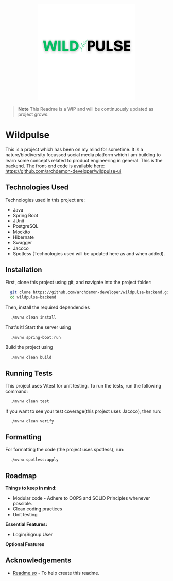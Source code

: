 <p align="center">
  <img width="300" height="300" src="logo.svg">
</p>

> **Note**
> This Readme is a WIP and will be continuously updated as project grows.

# Wildpulse

This is a project which has been on my mind for sometime. It is a nature/biodiversity focussed social media platform which i am building to learn some concepts related to product engineering in general. This is the backend. The front-end code is available here: <https://github.com/archdemon-developer/wildpulse-ui>

## Technologies Used

Technologies used in this project are:

- Java
- Spring Boot
- JUnit
- PostgreSQL
- Mockito
- Hibernate
- Swagger
- Jacoco
- Spotless
  (Technologies used will be updated here as and when added).

## Installation

First, clone this project using git, and navigate into the project folder:

```bash
  git clone https://github.com/archdemon-developer/wildpulse-backend.git
  cd wildpulse-backend
```

Then, install the required dependencies

```bash
  ./mvnw clean install
```

That's it! Start the server using

```bash
  ./mvnw spring-boot:run
```

Build the project using

```bash
  ./mvnw clean build
```

## Running Tests

This project uses Vitest for unit testing. To run the tests, run the following command:

```bash
  ./mvnw clean test
```

If you want to see your test coverage(this project uses Jacoco), then run:

```bash
  ./mvnw clean verify
```

## Formatting

For formatting the code (the project uses spotless), run:

```bash
  ./mvnw spotless:apply
```

## Roadmap

**Things to keep in mind:**

- Modular code - Adhere to OOPS and SOLID Principles whenever possible.
- Clean coding practices
- Unit testing

**Essential Features:**

- Login/Signup User

**Optional Features**

## Acknowledgements

- [Readme.so](https://readme.so/) - To help create this readme.
